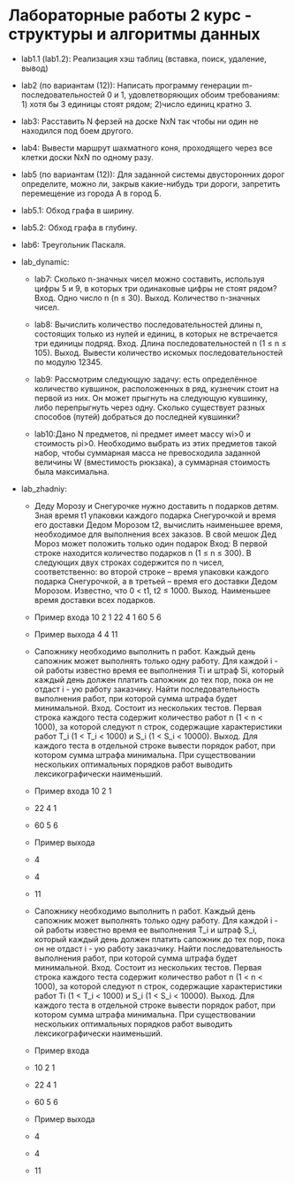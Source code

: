 # Лабораторные работы 2 курс - структуры и алгоритмы данных
* lab1.1 (lab1.2): Реализация хэш таблиц (вставка, поиск, удаление, вывод)
* lab2 (по вариантам (12)):	
	Написать программу генерации m-последовательностей 0 и 1, удовлетворяющих обоим требованиям: 1) хотя бы 3  единицы стоят рядом; 2)число единиц кратно 3. 
* lab3: Расставить N ферзей на доске NxN так чтобы ни один не находился под боем другого.

* lab4: Вывести маршрут шахматного коня, проходящего через все клетки доски NxN по одному разу.

* lab5 (по вариантам (12)): Для заданной системы двусторонних дорог определите, можно ли, закрыв какие-нибудь три дороги, запретить перемещение из города А в город Б.

* lab5.1: Обход графа в ширину.

* lab5.2: Обход графа в глубину.

* lab6: Треугольник Паскаля.

* lab_dynamic:
	+ lab7: Сколько n-значных чисел можно составить, используя цифры 5 и 9, в которых три одинаковые цифры не стоят рядом? 
	Вход. Одно число n (n ≤ 30).
	Выход. Количество n-значных чисел.

	+ lab8: Вычислить количество последовательностей длины n, состоящих только из нулей и единиц, в которых не встречается три единицы подряд.
	Вход. Длина последовательностей n (1 ≤ n ≤ 105).
	Выход. Вывести количество искомых последовательностей по модулю 12345.

	+ lab9: Рассмотрим следующую задачу: есть определённое количество кувшинок, расположенных в ряд, кузнечик стоит на первой из них. Он может прыгнуть на следующую кувшинку, либо перепрыгнуть через одну. Сколько существует разных способов (путей) добраться до последней кувшинки?

	+ lab10:Дано N предметов, ni предмет имеет массу wi>0 и стоимость pi>0. Необходимо выбрать из этих предметов такой набор, чтобы суммарная масса не превосходила заданной величины W (вместимость рюкзака), а суммарная стоимость была максимальна.

* lab_zhadniy:
	+ Деду Морозу и Снегурочке нужно доставить n подарков детям. Зная время t1 упаковки каждого подарка Снегурочкой и время его доставки Дедом Морозом t2, вычислить 		наименьшее время, необходимое для выполнения всех заказов. В свой мешок Дед Мороз может положить только один подарок Вход: В первой строке находится количество подарков n (1 ≤ n ≤ 300). В следующих двух строках содержится по n чисел, соответственно: во второй строке – время упаковки 		каждого подарка Снегурочкой, а в третьей – время его доставки Дедом Морозом. Известно, что 0 < t1, t2 ≤ 1000.
	Выход. Наименьшее время доставки всех подарков.

	+ Пример входа
	  10 2 1
	  22 4 1
	  60 5 6
	
	+ Пример выхода
	  4
	  4
	  11

	+ Сапожнику необходимо выполнить n работ. Каждый день сапожник может выполнять только одну работу. Для каждой i - ой работы известно время ее выполнения Ti и штраф Si, 	который каждый день должен платить сапожник до тех пор, пока он не отдаст i - ую работу заказчику. Найти последовательность выполнения работ, при которой сумма 		штрафа 	будет минимальной. Вход.  Состоит из нескольких тестов. Первая строка каждого теста содержит количество работ n (1 < n < 1000), за которой следуют n строк, содержащие характеристики 		работ T_i (1 < T_i < 1000) и S_i (1 < S_i < 10000). Выход.  Для каждого теста в отдельной строке вывести порядок работ, при котором сумма штрафа минимальна. При существовании нескольких оптимальных порядков работ 		выводить лексикографически наименьший.

	+ Пример входа
	  10 2 1
	+ 22 4 1
	+ 60 5 6
	
	+ Пример выхода
	+ 4
	+ 4
	+ 11



	+ Сапожнику необходимо выполнить n работ. Каждый день сапожник может выполнять только одну работу. Для каждой i - ой 	работы известно время ее выполнения T_i и штраф 	S_i, который каждый день должен платить сапожник до тех пор, пока он 	не отдаст i - ую работу заказчику. Найти последовательность выполнения работ, при которой сумма 	штрафа будет минимальной. Вход.  Состоит из нескольких тестов. Первая строка каждого теста содержит количество работ n (1 < n < 1000), за 	которой следуют n строк, содержащие 			характеристики работ Ti (1 < T_i < 1000) и S_i (1 < S_i < 10000). Выход.  Для каждого теста в отдельной строке вывести порядок работ, при котором сумма штрафа минимальна. При 		существовании нескольких оптимальных порядков работ выводить лексикографически наименьший.

	+ Пример входа
	+ 10 2 1
	+ 22 4 1
	+ 60 5 6
	
	+ Пример выхода
	+ 4
	+ 4
	+ 11


